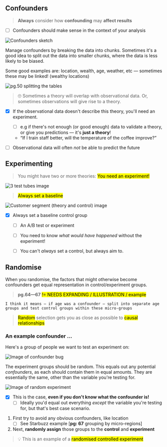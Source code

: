 ## Confounders

> <b class="keywords keywords-highlight">Always</b> consider how <b class="keywords keywords-highlight">confounding</b> may <b class="keywords keywords-highlight">affect results</b>

- [ ] Confounders should make sense in the context of your analysis

![Confounders sketch]()

Manage confounders by breaking the data into chunks. Sometimes it's a good idea to split out the data into smaller chunks, where the data is less likely to be biased.

Some good examples are: location, wealth, age, weather, etc — sometimes these may be linked! (wealthy locations)

![pg.50 splitting the tables]()

> 🙄 Sometimes a theory will overlap with observational data. Or, sometimes observations will give rise to a theory.

- [x] If the observational data doesn't describe this theory, you'll need an experiment.
    - [ ] e.g if there's not enough (or good enough) data to validate a theory, or give you predictions — it's <strong>just a theory</strong>!
    - <q>If I train staff better, will the temperature of the coffee improve?</q>
- [ ] Observational data will often <em>not</em> be able to predict the future





## Experimenting

> You might have two or more theories: <mark>You need an experiment!</mark>

![3 test tubes image]()

> <mark>Always set a baseline</mark>

![Customer segment (theory and control) image]()

- [x] Always set a baseline control group
    - [ ] An A/B test or experiment
    - [ ] You need to know <i>what would have happened</i> without the experiment!
    - [ ] You can't <em>always</em> set a control, but always aim to.





## Randomise

When you randomise, the factors that might otherwise become confounders get equal representation in control/experiment groups.

> **pg.64—67** <mark>!= NEEDS EXPANDING / ILLUSTRATION / example</mark>

```text
I think it means — if age was a confounder — split into separate age groups and test control groups within these micro-groups
```

> <mark>Random</mark> selection gets you as close as possible to <mark>causal relationships</mark>

### An example confounder ...

Here's a group of people we want to test an experiment on:

![Image of confounder bug]()

The experiment groups should be random. This equals out any potential <i>confounders</i>, as each should contain them in equal amounts. They are essentially the same, other than the variable you're testing for.

![Image of random experiment]()

- [x] This is the case, <b>even if you don't know what the confounder is!</b>
    - [ ] Ideally you'd equal out everything _except_ the variable you're testing for, but that's best case scenario.

1. First try to avoid any obvious confounders, like location
    - [ ] See Starbuzz example [**pg: 67** grouping by micro-regions]
2. Next, <b>randomly assign</b> those groups to the <b>control</b> and <b>experiment</b>

> 💡 This is an example of a <mark>randomised controlled experiment</mark>
